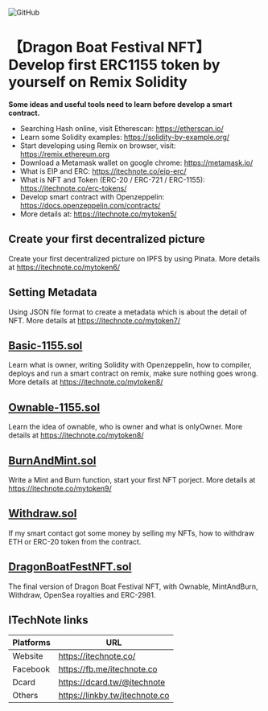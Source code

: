 ![GitHub](https://img.shields.io/badge/license-MIT-green)
# 【Dragon Boat Festival NFT】 Develop first ERC1155 token by yourself on Remix Solidity
**Some ideas and useful tools need to learn before develop a smart contract.**
- Searching Hash online, visit Etherescan: https://etherscan.io/
- Learn some Solidity examples: https://solidity-by-example.org/
- Start developing using Remix on browser, visit: https://remix.ethereum.org
- Download a Metamask wallet on google chrome: https://metamask.io/
- What is EIP and ERC: https://itechnote.co/eip-erc/
- What is NFT and Token (ERC-20 / ERC-721 / ERC-1155): https://itechnote.co/erc-tokens/
- Develop smart contract with Openzeppelin: https://docs.openzeppelin.com/contracts/
- More details at: https://itechnote.co/mytoken5/

## Create your first decentralized picture
Create your first decentralized picture on IPFS by using Pinata.
More details at https://itechnote.co/mytoken6/

## Setting Metadata
Using JSON file format to create a metadata which is about the detail of NFT.
More details at https://itechnote.co/mytoken7/

## [Basic-1155.sol](https://github.com/ITechNote/DragonBoatNFT/blob/main/Contracts/Basic-1155.sol)
Learn what is owner, writing Solidity with Openzeppelin, how to compiler, deploys and run a smart contract on remix, make sure nothing goes wrong.
More details at https://itechnote.co/mytoken8/

## [Ownable-1155.sol](https://github.com/ITechNote/DragonBoatNFT/blob/main/Contracts/Ownable-1155.sol)
Learn the idea of ownable, who is owner and what is onlyOwner.
More details at https://itechnote.co/mytoken8/

## [BurnAndMint.sol](https://github.com/ITechNote/DragonBoatNFT/blob/main/Contracts/MintAndBurn.sol)
Write a Mint and Burn function, start your first NFT porject.
More details at https://itechnote.co/mytoken9/

## [Withdraw.sol](https://github.com/ITechNote/DragonBoatNFT/blob/main/Contracts/Withdraw.sol)
If my smart contact got some money by selling my NFTs, how to withdraw ETH or ERC-20 token from the contract.

## [DragonBoatFestNFT.sol](https://github.com/ITechNote/DragonBoatNFT/blob/main/Contracts/DragonBoatFestNFT.sol)
The final version of Dragon Boat Festival NFT, with Ownable, MintAndBurn, Withdraw, OpenSea royalties and ERC-2981.


## ITechNote links
| Platforms | URL |
| ------ | ------ |
| Website | https://itechnote.co/ |
| Facebook | https://fb.me/itechnote.co |
| Dcard | https://dcard.tw/@itechnote |
| Others | https://linkby.tw/itechnote.co |
